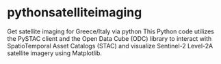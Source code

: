 # pythonsatelliteimaging
Get satellite imaging for Greece/Italy via python
This Python code utilizes the PySTAC client and the Open Data Cube (ODC) library to interact with SpatioTemporal Asset Catalogs (STAC) and visualize Sentinel-2 Level-2A satellite imagery using Matplotlib.
